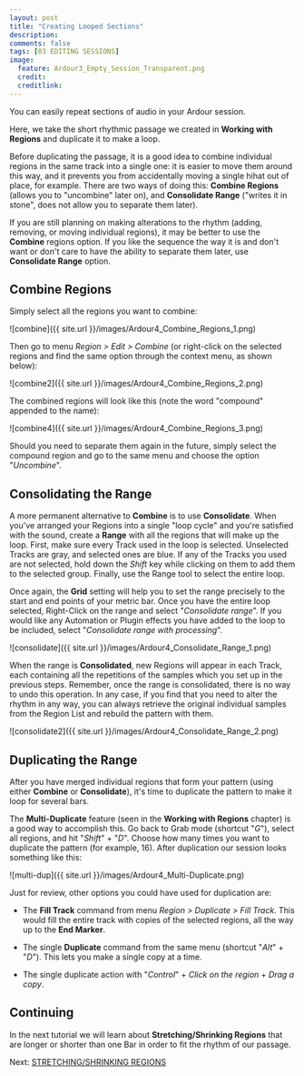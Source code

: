 ```yaml
---
layout: post
title: "Creating Looped Sections"
description:
comments: false 
tags: [03 EDITING SESSIONS]
image:
  feature: Ardour3_Empty_Session_Transparent.png
  credit:  
  creditlink:  
---
```


You can easily repeat sections of audio in your Ardour session.

Here, we take the short rhythmic passage we created in **Working with Regions**
and duplicate it to make a loop.

Before duplicating the passage, it is a good idea to combine individual
regions in the same track into a single one: it is easier to move them
around this way, and it prevents you from accidentally moving a single
hihat out of place, for example. There are two ways of doing this:
**Combine Regions** (allows you to "uncombine" later on), and
**Consolidate Range** ("writes it in stone", does not allow you to
separate them later).

If you are still planning on making alterations to the rhythm (adding,
removing, or moving individual regions), it may be better to use the
**Combine** regions option. If you like the sequence the way it is and
don't want or don't care to have the ability to separate them later, use
**Consolidate Range** option.

## Combine Regions

Simply select all the regions you want to combine:

![combine]({{ site.url }}/images/Ardour4_Combine_Regions_1.png)

Then go to menu *Region > Edit > Combine* (or right-click on the
selected regions and find the same option through the context menu, as
shown below):

![combine2]({{ site.url }}/images/Ardour4_Combine_Regions_2.png) 

The combined regions will look like this (note the word "compound"
appended to the name):

![combine4]({{ site.url }}/images/Ardour4_Combine_Regions_3.png) 

Should you need to separate them again in the future, simply select the
compound region and go to the same menu and choose the option
"*Uncombine*". 

## Consolidating the Range

A more permanent alternative to **Combine** is to use **Consolidate**.
When you've arranged your Regions into a single "loop cycle" and you're
satisfied with the sound, create a **Range** with all the regions that
will make up the loop. First, make sure every Track used in the loop is
selected. Unselected Tracks are gray, and selected ones are blue. If any
of the Tracks you used are not selected, hold down the *Shift* key while
clicking on them to add them to the selected group. Finally, use the
Range tool to select the entire loop. 

Once again, the **Grid** setting will help you to set the range
precisely to the start and end points of your metric bar. Once you have
the entire loop selected, Right-Click on the range and select
"*Consolidate range*". If you would like any Automation or Plugin
effects you have added to the loop to be included, select "*Consolidate
range with processing*".

![consolidate]({{ site.url }}/images/Ardour4_Consolidate_Range_1.png) 

When the range is **Consolidated**, new Regions will appear in each
Track, each containing all the repetitions of the samples which you set
up in the previous steps. Remember, once the range is consolidated,
there is no way to undo this operation. In any case, if you find that
you need to alter the rhythm in any way, you can always retrieve the
original individual samples from the Region List and rebuild the pattern
with them.

![consolidate2]({{ site.url }}/images/Ardour4_Consolidate_Range_2.png)

## Duplicating the Range

After you have merged individual regions that form your pattern (using
either **Combine** or **Consolidate**), it's time to duplicate the
pattern to make it loop for several bars.

The **Multi-Duplicate** feature (seen in the **Working with Regions**
chapter) is a good way to accomplish this. Go back to Grab mode
(shortcut "*G*"), select all regions, and hit "*Shift*" + "*D*". Choose
how many times you want to duplicate the pattern (for example, 16).
After duplication our session looks something like this:

![multi-dup]({{ site.url }}/images/Ardour4_Multi-Duplicate.png) 

Just for review, other options you could have used for duplication are:

-   The **Fill Track** command from menu *Region > Duplicate > Fill
    Track*. This would fill the entire track with copies of the selected
    regions, all the way up to the **End Marker**. 

-   The single **Duplicate** command from the same menu (shortcut
    "*Alt*" + "*D*"). This lets you make a single copy at a time. 

-   The single duplicate action with "*Control*" + *Click on the region* + *Drag a copy*.

## Continuing

In the next tutorial we will learn about **Stretching/Shrinking
Regions** that are longer or shorter than one Bar in order to fit the
rhythm of our passage.

Next: [STRETCHING/SHRINKING REGIONS](../stretching-shrinking-regions)
